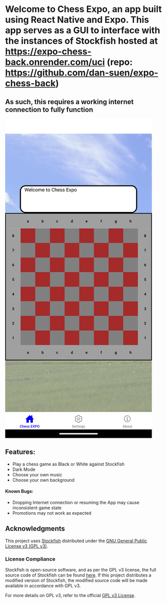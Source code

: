 # Welcome to Chess Expo, an app built using React Native and Expo. This app serves as a GUI to interface with the instances of Stockfish hosted at <https://expo-chess-back.onrender.com/uci> (repo: <https://github.com/dan-suen/expo-chess-back>)
## As such, this requires a working internet connection to fully function

![Screenshot](assets/images/Screenshot_20250210-161830.png)

## Features:
- Play a chess game as Black or White against Stockfish
- Dark Mode
- Choose your own music
- Choose your own background

#### Known Bugs: 
- Dropping Internet connection or resuming the App may cause inconsistent game state
- Promotions may not work as expected


## Acknowledgments

This project uses [Stockfish](https://stockfishchess.org/) distributed under the [GNU General Public License v3 (GPL v3)](https://www.gnu.org/licenses/gpl-3.0.txt).

### License Compliance

Stockfish is open-source software, and as per the GPL v3 license, the full source code of Stockfish can be found [here](https://github.com/official-stockfish/Stockfish). If this project distributes a modified version of Stockfish, the modified source code will be made available in accordance with GPL v3.

For more details on GPL v3, refer to the official [GPL v3 License](https://www.gnu.org/licenses/gpl-3.0.txt).
